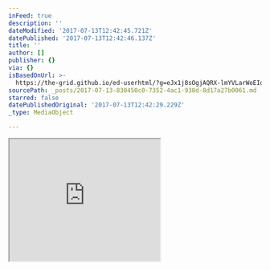 ```yaml
---
inFeed: true
description: ''
dateModified: '2017-07-13T12:42:45.721Z'
datePublished: '2017-07-13T12:42:46.137Z'
title: ''
author: []
publisher: {}
via: {}
isBasedOnUrl: >-
  https://the-grid.github.io/ed-userhtml/?g=eJx1j8sOgjAQRX-lmYVLarWoEIqfYgodbGMfpB1C9Os1uNXtOWdxb-emrAOyQk-PCoaUDeY2pojASh4VWKK5tJyPJpaqRD0-KCVfqojE52Q2wjEMaG5bWlkK_mp1sUqL5bifm2ZHSsjmdJFnWUtgqzNkFYhaALPo7pYUHGpg2vu0Tov3ZcyIUQHl5bMipNcfs-LwcPRb9h3_PuvfSFpPzg
sourcePath: _posts/2017-07-13-830450c0-7352-4ac1-938d-8d17a27b0061.md
starred: false
datePublishedOriginal: '2017-07-13T12:42:29.229Z'
_type: MediaObject

---
```

<iframe src="https://the-grid.github.io/ed-userhtml/?g=eJx1j8sOgjAQRX-lmYVLarWoEIqfYgodbGMfpB1C9Os1uNXtOWdxb-emrAOyQk-PCoaUDeY2pojASh4VWKK5tJyPJpaqRD0-KCVfqojE52Q2wjEMaG5bWlkK_mp1sUqL5bifm2ZHSsjmdJFnWUtgqzNkFYhaALPo7pYUHGpg2vu0Tov3ZcyIUQHl5bMipNcfs-LwcPRb9h3_PuvfSFpPzg" height="244" style=""></iframe>